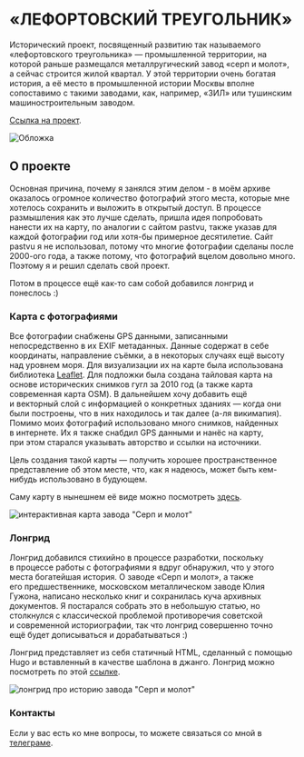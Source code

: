 # «ЛЕФОРТОВСКИЙ ТРЕУГОЛЬНИК»

Исторический проект, посвященный развитию так называемого «лефортовского треугольника» — промышленной территории, на которой раньше размещался металлругический завод «серп и молот», а&nbsp;сейчас строится жилой квартал. 
У&nbsp;этой территории очень богатая история, а&nbsp;её место в промышленной истории Москвы вполне сопоставимо с такими заводами, как, например, «ЗИЛ» или&nbsp;тушинским машиностроительным заводом.

[Ссылка на проект](https://hidden-history.ru/mmz).

![Обложка](https://storage.yandexcloud.net/hh-files/history/photo/cover-slider/new/cover-3.jpg)

## О проекте

Основная причина, почему я&nbsp;занялся этим делом - в&nbsp;моём архиве оказалось огромное количество фотографий этого места, которые мне хотелось сохранить и&nbsp;выложить в&nbsp;открытый доступ.
В&nbsp;процессе размышления как это лучше сделать, пришла идея попробовать нанести их&nbsp;на карту, по аналогии с сайтом pastvu, также указав для каждой фотографии год или&nbsp;хотя-бы примерное десятилетие.
Сайт pastvu я&nbsp;не&nbsp;использовал, потому что&nbsp;многие фотографии сделаны после 2000-ого года, а&nbsp;также потому, что&nbsp;фотографий вцелом довольно много. Поэтому я&nbsp;и&nbsp;решил сделать свой проект.

Потом в процессе ещё как-то сам собой добавился лонгрид и понеслось :) 

### Карта с фотографиями

Все фотографии снабжены GPS данными, записанными непосредственно в&nbsp;их&nbsp;EXIF метаданных. Данные содержат в себе координаты, направление съёмки, а в некоторых случаях ещё высоту над уровнем моря. Для визуализации их на карте была использована библиотека [Leaflet](https://leafletjs.com). Для подложки была создана тайловая карта на основе исторических снимков гугл за&nbsp;2010 год (а&nbsp;также карта современная карта OSM). 
В дальнейшем хочу добавить ещё и&nbsp;векторный слой с&nbsp;информацией о&nbsp;конкретных зданиях — когда они были построены, что в&nbsp;них находилось и&nbsp;так далее (а-ля викимапия). Помимо моих фотографий использовано много снимков, найденных в&nbsp;интернете. Их я&nbsp;также снабдил GPS данными и&nbsp;нанёс на карту, при&nbsp;этом старался указывать авторство и ссылки на источники. 

Цель создания такой карты — получить хорошее пространственное представление об&nbsp;этом месте, что, как я&nbsp;надеюсь, может быть кем-нибудь использовано в&nbsp;будующем.

Саму карту в&nbsp;нынешнем её виде можно посмотреть [здесь](https://hidden-history.ru/mmz/map).

![интерактивная карта завода "Серп и молот"](https://storage.yandexcloud.net/hh-files/history/screenshots/map.jpg)

### Лонгрид

Лонгрид добавился стихийно в&nbsp;процессе разработки, поскольку в&nbsp;процессе работы с&nbsp;фотографиями я вдруг обнаружил, что у этого места богатейшая история. О заводе «Серп и&nbsp;молот», а&nbsp;также его&nbsp;предшественнике, московском металлическом заводе Юлия Гужона, написано несколько книг и&nbsp;сохранилась куча архивных документов. Я постарался собрать это в небольшую статью, но столкнулся с&nbsp;классической проблемой противоречия советской и&nbsp;современной историографии, так что лонгрид совершенно точно ещё&nbsp;будет дописываться и&nbsp;дорабатываться :)  

Лонгрид представляет из&nbsp;себя статичный HTML, сделанный с помощью Hugo и&nbsp;вставленный в&nbsp;качестве шаблона в&nbsp;джанго. 
Лонгрид можно посмотреть по&nbsp;этой [ссылке](https://hidden-history.ru/mmz).

![лонгрид про историю завода "Серп и молот"](https://storage.yandexcloud.net/hh-files/history/screenshots/longread.jpg)


### Контакты

Если у вас есть ко мне вопросы, то можете связаться со мной в [телеграме](https://tlgg.ru/strizhas).  
